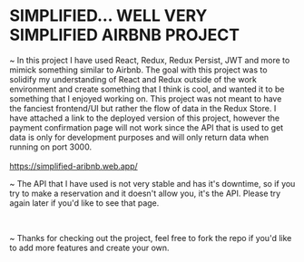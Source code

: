 # SIMPLIFIED... WELL VERY SIMPLIFIED AIRBNB PROJECT

~ In this project I have used React, Redux, Redux Persist, JWT and more to mimick something similar to Airbnb.
The goal with this project was to solidify my understanding of React and Redux outside of the work environment and create something that I think is cool, and wanted it to be something that I enjoyed working on.
This project was not meant to have the fanciest frontend/UI but rather the flow of data in the Redux Store. I have attached a link to the deployed version of this project, however the payment confirmation page will not work since the API that is used to get data is only for development purposes and will only return data when running on port 3000. </br></br>
https://simplified-aribnb.web.app/
</br>

~ The API that I have used is not very stable and has it's downtime, so if you try to make a reservation and it doesn't allow you, it's the API. Please try again later if you'd like to see that page.

</br>

~ Thanks for checking out the project, feel free to fork the repo if you'd like to add more features and create your own.



